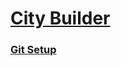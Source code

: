 # [City Builder][1]

### [Git Setup][2]


[1]: https://www.youtube.com/watch?v=8ayFCDbfIIM&list=PLcRSafycjWFd6YOvRE3GQqURFpIxZpErI&index=1&ab_channel=SunnyValleyStudio
[2]: https://www.youtube.com/watch?v=_ewoEQFEURg&ab_channel=InfallibleCode